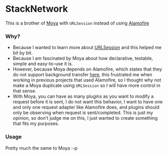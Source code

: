 # StackNetwork

This is a brother of [Moya](https://github.com/Moya/Moya) with `URLSession` instead of using [Alamofire](https://github.com/Alamofire/Alamofire)

### Why?

- Because I wanted to learn more about [URLSession](https://developer.apple.com/documentation/foundation/urlsession) and this helped me bit by bit.
- Because I am fascinated by Moya about how declarative, testable, simple and easy-to-use it is.
- However, because Moya depends on Alamofire, which states that they do not support background transfer [here](https://github.com/Alamofire/Alamofire/issues/1052#issuecomment-180844423), this frustrated me when working in previous projects that used Alamofire, so I thought why not make a Moya duplicate using `URLSession` so I will have more control in that sense.
- With Moya, you can have as many plugins as you want to modify a request before it is sent, I do not want this behavior, I want to have one and only one request adapter like Alamofire does, and plugins should only be observing when request is sent/completed. This is just my opinion, so don't judge me on this, I just wanted to create something that fits my purposes.

### Usage

Pretty much the same to Moya :-p
